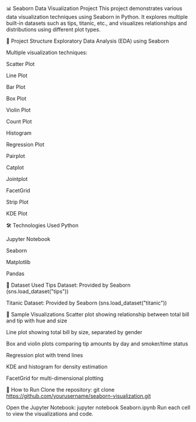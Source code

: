 📊 Seaborn Data Visualization Project
This project demonstrates various data visualization techniques using Seaborn in Python. It explores multiple built-in datasets such as tips, titanic, etc., and visualizes relationships and distributions using different plot types.

📁 Project Structure
Exploratory Data Analysis (EDA) using Seaborn

Multiple visualization techniques:

Scatter Plot

Line Plot

Bar Plot

Box Plot

Violin Plot

Count Plot

Histogram

Regression Plot

Pairplot

Catplot

Jointplot

FacetGrid

Strip Plot

KDE Plot

🛠 Technologies Used
Python

Jupyter Notebook

Seaborn

Matplotlib

Pandas

📂 Dataset Used
Tips Dataset: Provided by Seaborn (sns.load_dataset("tips"))

Titanic Dataset: Provided by Seaborn (sns.load_dataset("titanic"))

📸 Sample Visualizations
Scatter plot showing relationship between total bill and tip with hue and size

Line plot showing total bill by size, separated by gender

Box and violin plots comparing tip amounts by day and smoker/time status

Regression plot with trend lines

KDE and histogram for density estimation

FacetGrid for multi-dimensional plotting

🚀 How to Run
Clone the repository:
git clone https://github.com/yourusername/seaborn-visualization.git

Open the Jupyter Notebook:
jupyter notebook Seaborn.ipynb
Run each cell to view the visualizations and code.

